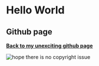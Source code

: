 # Hello World
## Github page
[**Back to my unexciting github page**](https://github.com/hydroPenguin "unexciting page")



![hope there is no copyright issue](https://i.imgur.com/C3XBZ18.png "random meme found online")

